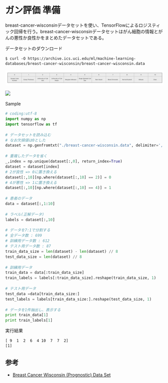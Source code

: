 # ガン評価 準備

breast-cancer-wisconsinデータセットを使い、TensorFlowによるロジスティック回帰を行う。breast-cancer-wisconsinデータセットはがん細胞の情報とがんの悪性か良性かをまとめたデータセットである。

データセットのダウンロード

```
$ curl -O https://archive.ics.uci.edu/ml/machine-learning-databases/breast-cancer-wisconsin/breast-cancer-wisconsin.data
```

![](/img/cancer01.png)

![](/img/canger02.png)

Sample

```python
# coding:utf-8
import numpy as np
import tensorflow as tf

# データセットを読み込む
# なお欠損値は0とした
dataset = np.genfromtxt("./breast-cancer-wisconsin.data", delimiter=',', dtype=np.uint32, filling_values=(0))

# 重複したデータを省く
_,index = np.unique(dataset[:,0], return_index=True)
dataset = dataset[index]
# 2が良性 => 0に置き換える
dataset[:,10][np.where(dataset[:,10] == 2)] = 0
# 4が悪性 => 1に置き換える
dataset[:,10][np.where(dataset[:,10] == 4)] = 1

# 患者のデータ
data = dataset[:,1:10]

# ラベル(正解データ)
labels = dataset[:,10]

# データを7:1で分割する
# 全データ数 : 699
# 訓練用データ数 : 612
# テスト用データ数 : 87
train_data_size = len(dataset) - len(dataset) // 8
test_data_size = len(dataset) // 8

# 訓練用データ
train_data = data[:train_data_size]
train_labels = labels[:train_data_size].reshape(train_data_size, 1)

# テスト用データ
test_data =data[train_data_size:]
test_labels = labels[train_data_size:].reshape(test_data_size, 1)

# データを1件抽出し、表示する
print train_data[1]
print train_labels[1]
```

実行結果

```
[ 9  1  2  6  4 10  7  7  2]
[1]
```

## 参考

* [Breast Cancer Wisconsin (Prognostic) Data Set](http://archive.ics.uci.edu/ml/datasets/Breast+Cancer+Wisconsin+(Prognostic))
